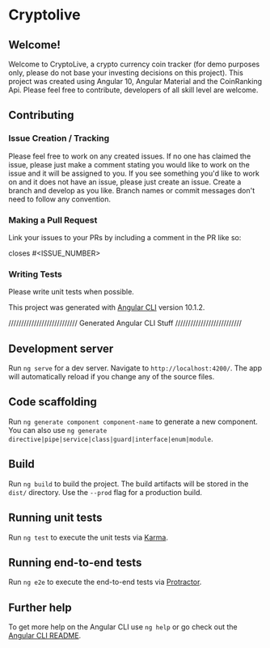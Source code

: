 # Cryptolive

## Welcome!

Welcome to CryptoLive, a crypto currency coin tracker (for demo purposes only, please do not base your investing decisions on this project). This project was created using Angular 10, Angular Material and the CoinRanking Api. Please feel free to contribute, developers of all skill level are welcome.

## Contributing

### Issue Creation / Tracking

Please feel free to work on any created issues. If no one has claimed the issue, please just make a comment stating you would like to work on the issue and it will be assigned to you. If you see something you'd like to work on and it does not have an issue, please just create an issue. Create a branch and develop as you like. Branch names or commit messages don't need to follow any convention.

### Making a Pull Request

Link your issues to your PRs by including a comment in the PR like so:

closes #<ISSUE_NUMBER>

### Writing Tests

Please write unit tests when possible. 

This project was generated with [Angular CLI](https://github.com/angular/angular-cli) version 10.1.2.


///////////////////////////
Generated Angular CLI Stuff
//////////////////////////

## Development server

Run `ng serve` for a dev server. Navigate to `http://localhost:4200/`. The app will automatically reload if you change any of the source files.

## Code scaffolding

Run `ng generate component component-name` to generate a new component. You can also use `ng generate directive|pipe|service|class|guard|interface|enum|module`.

## Build

Run `ng build` to build the project. The build artifacts will be stored in the `dist/` directory. Use the `--prod` flag for a production build.

## Running unit tests

Run `ng test` to execute the unit tests via [Karma](https://karma-runner.github.io).

## Running end-to-end tests

Run `ng e2e` to execute the end-to-end tests via [Protractor](http://www.protractortest.org/).

## Further help

To get more help on the Angular CLI use `ng help` or go check out the [Angular CLI README](https://github.com/angular/angular-cli/blob/master/README.md).
